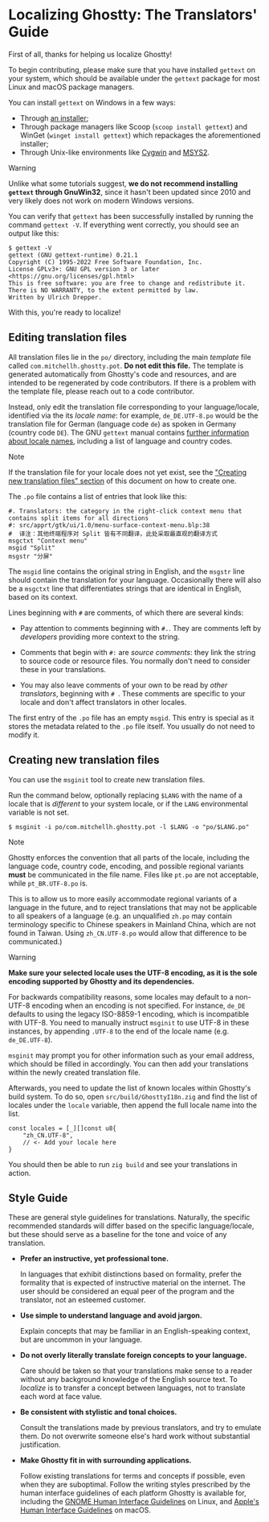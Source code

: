 # Localizing Ghostty: The Translators' Guide

First of all, thanks for helping us localize Ghostty!

To begin contributing, please make sure that you have installed `gettext`
on your system, which should be available under the `gettext` package
for most Linux and macOS package managers.

You can install `gettext` on Windows in a few ways:

- Through [an installer](https://mlocati.github.io/articles/gettext-iconv-windows.html);
- Through package managers like Scoop (`scoop install gettext`) and
  WinGet (`winget install gettext`) which repackages the aforementioned installer;
- Through Unix-like environments like [Cygwin](https://cygwin.com/cygwin/packages/summary/gettext.html)
  and [MSYS2](https://packages.msys2.org/base/gettext).

> [!WARNING]
>
> Unlike what some tutorials suggest, **we do not recommend installing `gettext`
> through GnuWin32**, since it hasn't been updated since 2010 and very likely
> does not work on modern Windows versions.

You can verify that `gettext` has been successfully installed by running the
command `gettext -V`. If everything went correctly, you should see an output like this:

```console
$ gettext -V
gettext (GNU gettext-runtime) 0.21.1
Copyright (C) 1995-2022 Free Software Foundation, Inc.
License GPLv3+: GNU GPL version 3 or later <https://gnu.org/licenses/gpl.html>
This is free software: you are free to change and redistribute it.
There is NO WARRANTY, to the extent permitted by law.
Written by Ulrich Drepper.
```

With this, you're ready to localize!

## Editing translation files

All translation files lie in the `po/` directory, including the main _template_
file called `com.mitchellh.ghostty.pot`. **Do not edit this file.** The
template is generated automatically from Ghostty's code and resources, and are
intended to be regenerated by code contributors. If there is a problem with
the template file, please reach out to a code contributor.

Instead, only edit the translation file corresponding to your language/locale,
identified via the its _locale name_: for example, `de_DE.UTF-8.po` would be
the translation file for German (language code `de`) as spoken in Germany
(country code `DE`). The GNU `gettext` manual contains
[further information about locale names](https://www.gnu.org/software/gettext/manual/gettext.html#Locale-Names-1),
including a list of language and country codes.

> [!NOTE]
>
> If the translation file for your locale does not yet exist, see the
> ["Creating new translation files" section](#creating-new-translation-files)
> of this document on how to create one.

The `.po` file contains a list of entries that look like this:

```po
#. Translators: the category in the right-click context menu that contains split items for all directions
#: src/apprt/gtk/ui/1.0/menu-surface-context-menu.blp:38
#  译注：其他终端程序对 Split 皆有不同翻译，此处采取最直观的翻译方式
msgctxt "Context menu"
msgid "Split"
msgstr "分屏"
```

The `msgid` line contains the original string in English, and the `msgstr` line
should contain the translation for your language. Occasionally there will also
be a `msgctxt` line that differentiates strings that are identical in English,
based on its context.

Lines beginning with `#` are comments, of which there are several kinds:

- Pay attention to comments beginning with `#.`. They are comments left
  by _developers_ providing more context to the string.

- Comments that begin with `#:` are _source comments_: they link
  the string to source code or resource files. You normally don't need to
  consider these in your translations.

- You may also leave comments of your own to be read by _other translators_,
  beginning with `# `. These comments are specific to your locale and don't
  affect translators in other locales.

The first entry of the `.po` file has an empty `msgid`. This entry is special
as it stores the metadata related to the `.po` file itself. You usually do
not need to modify it.

## Creating new translation files

You can use the `msginit` tool to create new translation files.

Run the command below, optionally replacing `$LANG` with the name of a locale
that is _different_ to your system locale, or if the `LANG` environmental
variable is not set.

```console
$ msginit -i po/com.mitchellh.ghostty.pot -l $LANG -o "po/$LANG.po"
```

> [!NOTE]
>
> Ghostty enforces the convention that all parts of the locale, including the
> language code, country code, encoding, and possible regional variants
> **must** be communicated in the file name. Files like `pt.po` are not
> acceptable, while `pt_BR.UTF-8.po` is.
>
> This is to allow us to more easily accommodate regional variants of a
> language in the future, and to reject translations that may not be applicable
> to all speakers of a language (e.g. an unqualified `zh.po` may contain
> terminology specific to Chinese speakers in Mainland China, which are not
> found in Taiwan. Using `zh_CN.UTF-8.po` would allow that difference to be
> communicated.)

> [!WARNING]
>
> **Make sure your selected locale uses the UTF-8 encoding, as it is the sole
> encoding supported by Ghostty and its dependencies.**
>
> For backwards compatibility reasons, some locales may default to a non-UTF-8
> encoding when an encoding is not specified. For instance, `de_DE` defaults
> to using the legacy ISO-8859-1 encoding, which is incompatible with UTF-8.
> You need to manually instruct `msginit` to use UTF-8 in these instances,
> by appending `.UTF-8` to the end of the locale name (e.g. `de_DE.UTF-8`).

`msginit` may prompt you for other information such as your email address,
which should be filled in accordingly. You can then add your translations
within the newly created translation file.

Afterwards, you need to update the list of known locales within Ghostty's
build system. To do so, open `src/build/GhosttyI18n.zig` and find the list
of locales under the `locale` variable, then append the full locale name
into the list.

```zig
const locales = [_][]const u8{
    "zh_CN.UTF-8",
    // <- Add your locale here
}
```

You should then be able to run `zig build` and see your translations in action.

## Style Guide

These are general style guidelines for translations. Naturally, the specific
recommended standards will differ based on the specific language/locale,
but these should serve as a baseline for the tone and voice of any translation.

- **Prefer an instructive, yet professional tone.**

  In languages that exhibit distinctions based on formality,
  prefer the formality that is expected of instructive material on the internet.
  The user should be considered an equal peer of the program and the translator,
  not an esteemed customer.

- **Use simple to understand language and avoid jargon.**

  Explain concepts that may be familiar in an English-speaking context,
  but are uncommon in your language.

- **Do not overly literally translate foreign concepts to your language.**

  Care should be taken so that your translations make sense to a reader without
  any background knowledge of the English source text. To _localize_ is to
  transfer a concept between languages, not to translate each word at face value.

- **Be consistent with stylistic and tonal choices.**

  Consult the translations made by previous translators, and try to emulate them.
  Do not overwrite someone else's hard work without substantial justification.

- **Make Ghostty fit in with surrounding applications.**

  Follow existing translations for terms and concepts if possible, even when
  they are suboptimal. Follow the writing styles prescribed by the human
  interface guidelines of each platform Ghostty is available for, including the
  [GNOME Human Interface Guidelines](https://developer.gnome.org/hig/guidelines/writing-style.html)
  on Linux, and [Apple's Human Interface Guidelines](https://developer.apple.com/design/human-interface-guidelines/writing)
  on macOS.
